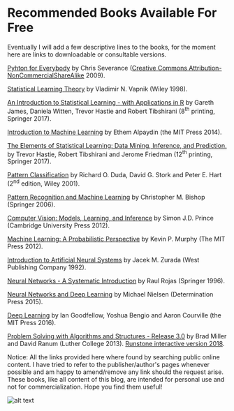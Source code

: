 # Recommended Books Available For Free

Eventually I will add a few descriptive lines to the books, for the moment here are links to downloadable or consultable versions.

[Pyhton for Everybody](https://www.py4e.com/book) by Chris Severance ([Creative Commons Attribution-NonCommercialShareAlike](http://creativecommons.org/licenses/by-nc-sa/3.0/) 2009).

[Statistical Learning Theory](http://read.pudn.com/downloads161/ebook/733192/Statistical-Learning-Theory.pdf) by Vladimir N. Vapnik (Wiley 1998).
 
[An Introduction to Statistical Learning - with Applications in R](http://faculty.marshall.usc.edu/gareth-james/ISL/)
by Gareth James, Daniela Witten, Trevor Hastie and Robert Tibshirani (8<sup>th</sup> printing, Springer 2017).

[Introduction to Machine Learning](https://www.cmpe.boun.edu.tr/~ethem/i2ml3e/) by Ethem Alpaydin (the MIT Press 2014).

[The Elements of Statistical Learning: Data Mining, Inference, and Prediction.](https://web.stanford.edu/~hastie/ElemStatLearn/) by Trevor Hastie, Robert Tibshirani and Jerome Friedman (12<sup>th</sup> printing, Springer 2017).
 
[Pattern Classification](https://www.academia.edu/33126492/Pattern_Classification_by_Richard_O._Duda_David_G._Stork_Peter_E.Hart) 
  by Richard O. Duda, David G. Stork and Peter E. Hart (2<sup>nd</sup> edition, Wiley 2001).
 
[Pattern Recognition and Machine Learning](https://www.microsoft.com/en-us/research/uploads/prod/2006/01/Bishop-Pattern-Recognition-and-Machine-Learning-2006.pdf) by Christopher M. Bishop (Springer 2006).
 
[Computer Vision:  Models, Learning, and Inference](http://www.computervisionmodels.com/) by Simon J.D. Prince (Cambridge University Press 2012).
 
[Machine Learning: A Probabilistic Perspective](https://www.academia.edu/35856835/Machine_Learning_A_Probabilistic_Perspective) 
by Kevin P. Murphy (The MIT Press 2012).

[Introduction to Artificial Neural Systems](https://anuradhasrinivas.files.wordpress.com/2013/08/29721562-zurada-introduction-to-artificial-neural-systems-wpc-1992.pdf) by Jacek M. Zurada (West Publishing Company 1992).

[Neural Networks - A Systematic Introduction](https://page.mi.fu-berlin.de/rojas/neural/) by Raul Rojas (Springer 1996).

[Neural Networks and Deep Learning](http://neuralnetworksanddeeplearning.com/index.html) by Michael Nielsen (Determination Press 2015).
 
[Deep Learning](http://www.deeplearningbook.org/) by Ian Goodfellow, Yoshua Bengio and Aaron Courville (the MIT Press 2016).
 
[Problem Solving with Algorithms and Structures - Release 3.0](https://cgfatuzzo.github.io/2020/02/18/FreeBooks.html)
 by Brad Miller and David Ranum (Luther College 2013). 
 [Runstone interactive version 2018](http://www.openbookproject.net/books/pythonds/).

Notice: All the links provided here where found by searching public online content. I have tried to refer to the publisher/author's pages whenever possible and am happy to amend/remove any link should the request arise. These books, like all content of this blog, are intended for personal use and not for commercialization. Hope you find them useful!

 ![alt text](https://imgs.xkcd.com/comics/correlation.png "xkcd on correlation")

